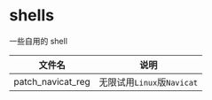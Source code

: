 # shells
一些自用的 shell

| 文件名 | 说明 |
| ------ | ---- |
| patch_navicat_reg | 无限试用`Linux`版`Navicat` |

